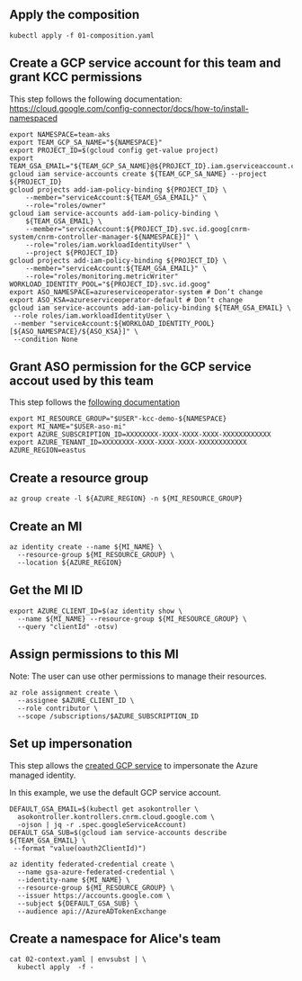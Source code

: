 ## Apply the composition
```
kubectl apply -f 01-composition.yaml
```

## Create a GCP service account for this team and grant KCC permissions

This step follows the following documentation:
https://cloud.google.com/config-connector/docs/how-to/install-namespaced

```
export NAMESPACE=team-aks
export TEAM_GCP_SA_NAME="${NAMESPACE}"
export PROJECT_ID=$(gcloud config get-value project)
export TEAM_GSA_EMAIL="${TEAM_GCP_SA_NAME}@${PROJECT_ID}.iam.gserviceaccount.com"
gcloud iam service-accounts create ${TEAM_GCP_SA_NAME} --project ${PROJECT_ID}
gcloud projects add-iam-policy-binding ${PROJECT_ID} \
    --member="serviceAccount:${TEAM_GSA_EMAIL}" \
    --role="roles/owner"
gcloud iam service-accounts add-iam-policy-binding \
    ${TEAM_GSA_EMAIL} \
    --member="serviceAccount:${PROJECT_ID}.svc.id.goog[cnrm-system/cnrm-controller-manager-${NAMESPACE}]" \
    --role="roles/iam.workloadIdentityUser" \
    --project ${PROJECT_ID}
gcloud projects add-iam-policy-binding ${PROJECT_ID} \
    --member="serviceAccount:${TEAM_GSA_EMAIL}" \
    --role="roles/monitoring.metricWriter"
WORKLOAD_IDENTITY_POOL="${PROJECT_ID}.svc.id.goog"
export ASO_NAMESPACE=azureserviceoperator-system # Don’t change
export ASO_KSA=azureserviceoperator-default # Don’t change
gcloud iam service-accounts add-iam-policy-binding ${TEAM_GSA_EMAIL} \
 --role roles/iam.workloadIdentityUser \
 --member "serviceAccount:${WORKLOAD_IDENTITY_POOL}[${ASO_NAMESPACE}/${ASO_KSA}]" \
 --condition None
```

## Grant ASO permission for the GCP service accout used by this team

This step follows the [following documentation](setup-Azure-ASO.md#create-a-gcp-service-account)
```
export MI_RESOURCE_GROUP="$USER"-kcc-demo-${NAMESPACE}
export MI_NAME="$USER-aso-mi"
export AZURE_SUBSCRIPTION_ID=XXXXXXXX-XXXX-XXXX-XXXX-XXXXXXXXXXXX
export AZURE_TENANT_ID=XXXXXXXX-XXXX-XXXX-XXXX-XXXXXXXXXXXX
AZURE_REGION=eastus
```

## Create a resource group
```
az group create -l ${AZURE_REGION} -n ${MI_RESOURCE_GROUP}
```

## Create an MI
```
az identity create --name ${MI_NAME} \
  --resource-group ${MI_RESOURCE_GROUP} \
  --location ${AZURE_REGION}
```

## Get the MI ID
```
export AZURE_CLIENT_ID=$(az identity show \
  --name ${MI_NAME} --resource-group ${MI_RESOURCE_GROUP} \
  --query "clientId" -otsv)
```

## Assign permissions to this MI

Note: The user can use other permissions to manage their resources.
```
az role assignment create \
  --assignee $AZURE_CLIENT_ID \
  --role contributor \
  --scope /subscriptions/$AZURE_SUBSCRIPTION_ID
```

## Set up impersonation

This step allows the [created GCP service](setup-Azure-ASO.md#create-a-gcp-service-account) to impersonate the Azure
managed identity.

In this example, we use the default GCP service account.

```
DEFAULT_GSA_EMAIL=$(kubectl get asokontroller \
  asokontroller.kontrollers.cnrm.cloud.google.com \
  -ojson | jq -r .spec.googleServiceAccount)
DEFAULT_GSA_SUB=$(gcloud iam service-accounts describe ${TEAM_GSA_EMAIL} \
 --format "value(oauth2ClientId)")

az identity federated-credential create \
  --name gsa-azure-federated-credential \
  --identity-name ${MI_NAME} \
  --resource-group ${MI_RESOURCE_GROUP} \
  --issuer https://accounts.google.com \
  --subject ${DEFAULT_GSA_SUB} \
  --audience api://AzureADTokenExchange
```

## Create a namespace for Alice's team
```
cat 02-context.yaml | envsubst | \
  kubectl apply  -f -
```

